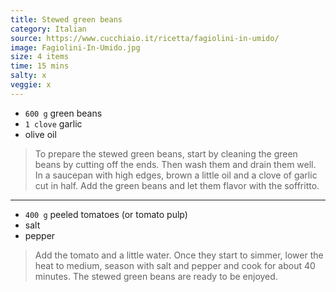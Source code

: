 ```yaml
---
title: Stewed green beans
category: Italian
source: https://www.cucchiaio.it/ricetta/fagiolini-in-umido/
image: Fagiolini-In-Umido.jpg
size: 4 items
time: 15 mins
salty: x
veggie: x
---
```


* `600 g` green beans
* `1 clove` garlic
* olive oil

> To prepare the stewed green beans, start by cleaning the green beans by cutting off the ends. Then wash them and drain them well. In a saucepan with high edges, brown a little oil and a clove of garlic cut in half. Add the green beans and let them flavor with the soffritto.

---

* `400 g` peeled tomatoes (or tomato pulp)
* salt
* pepper

> Add the tomato and a little water. Once they start to simmer, lower the heat to medium, season with salt and pepper and cook for about 40 minutes. The stewed green beans are ready to be enjoyed.